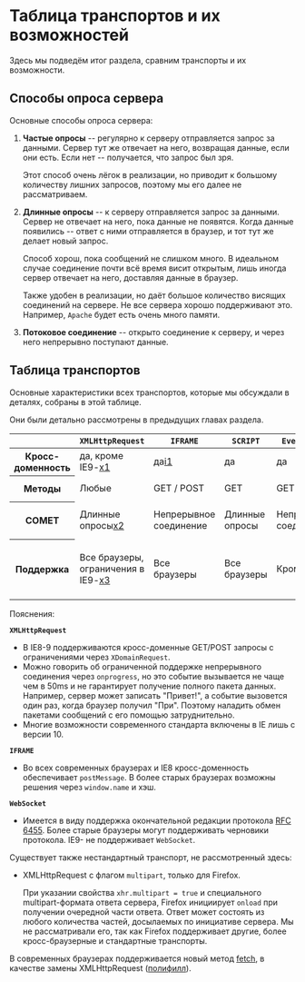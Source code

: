 # Таблица транспортов и их возможностей

Здесь мы подведём итог раздела, сравним транспорты и их возможности.

## Способы опроса сервера

Основные способы опроса сервера:

1. **Частые опросы** -- регулярно к серверу отправляется запрос за данными. Сервер тут же отвечает на него, возвращая данные, если они есть. Если нет -- получается, что запрос был зря.

    Этот способ очень лёгок в реализации, но приводит к большому количеству лишних запросов, поэтому мы его далее не рассматриваем.
2. **Длинные опросы** -- к серверу отправляется запрос за данными. Сервер не отвечает на него, пока данные не появятся. Когда данные появились -- ответ с ними отправляется в браузер, и тот тут же делает новый запрос.

    Способ хорош, пока сообщений не слишком много. В идеальном случае соединение почти всё время висит открытым, лишь иногда сервер отвечает на него, доставляя данные в браузер.

    Также удобен в реализации, но даёт большое количество висящих соединений на сервере. Не все сервера хорошо поддерживают это. Например, `Apache` будет есть очень много памяти.
3. **Потоковое соединение** -- открыто соединение к серверу, и через него непрерывно поступают данные.

## Таблица транспортов
Основные характеристики всех транспортов, которые мы обсуждали в деталях, собраны в этой таблице.

Они были детально рассмотрены в предыдущих главах раздела.

<table>
<thead>
<tr>
<th></th>
<th><code>XMLHttpRequest</code></th>
<th><code>IFRAME</code></th>
<th><code>SCRIPT</code></th>
<th><code>EventSource</code></th>
<th><code>WebSocket</code></th>
</tr>
</thead>
<tbody>
<tr>
<th>Кросс-доменность</th>
<td>да, кроме IE9-<a class="link-ref" href="#x1">x1</a></td>
<td>да<a class="link-ref" href="#i1">i1</a></td>
<td>да</td>
<td>да</td>
<td>да</td>
</tr>
<tr>
<th>Методы</th>
<td>Любые</td>
<td>GET / POST</td>
<td>GET</td>
<td>GET</td>
<td>Свой протокол</td>
</tr>
<tr>
<th>COMET</th>
<td>Длинные опросы<a class="link-ref" href="#x2">x2</a></td>
<td>Непрерывное соединение</td>
<td>Длинные опросы</td>
<td>Непрерывное соединение</td>
<td>Непрерывное соединение в обе стороны</td>
</tr>
<tr>
<th>Поддержка</th>
<td>Все браузеры, ограничения в IE9-<a class="link-ref" href="#x3">x3</a></td>
<td>Все браузеры</td>
<td>Все браузеры</td>
<td>Кроме IE</td>
<td>IE 10, FF11, Chrome 16, Safari 6, Opera 12.5<a class="link-ref" href="#w1">w1</a></td>
</tr>
</tbody>
</table>

Пояснения:

**`XMLHttpRequest`**

<ul>
<li id="x1">В IE8-9 поддерживаются кросс-доменные GET/POST запросы с ограничениями через <code>XDomainRequest</code>.</li>
<li id="x2">Можно говорить об ограниченной поддержке непрерывного соединения через <code>onprogress</code>, но это событие вызывается не чаще чем в 50ms и не гарантирует получение полного пакета данных. Например, сервер может записать "Привет!", а событие вызовется один раз, когда браузер получил "При". Поэтому наладить обмен пакетами сообщений с его помощью затруднительно.
</li>
<li id="x3">Многие возможности современного стандарта включены в IE лишь с версии 10.</li>
</ul>

**`IFRAME`**

<ul>
<li id="i1">Во всех современных браузерах и IE8 кросс-доменность обеспечивает <code>postMessage</code>. В более старых браузерах возможны решения через <code>window.name</code> и хэш.</li>
</ul>

**`WebSocket`**

<ul><li id="w1">Имеется в виду поддержка окончательной редакции протокола <a href="http://tools.ietf.org/html/rfc6455">RFC 6455</a>. Более старые браузеры могут поддерживать черновики протокола. IE9- не поддерживает <code>WebSocket</code>.</li></ul>

Существует также нестандартный транспорт, не рассмотренный здесь:

- XMLHttpRequest с флагом `multipart`, только для Firefox.

    При указании свойства `xhr.multipart = true` и специального multipart-формата ответа сервера, Firefox инициирует `onload` при получении очередной части ответа. Ответ может состоять из любого количества частей, досылаемых по инициативе сервера. Мы не рассматривали его, так как Firefox поддерживает другие, более кросс-браузерные и стандартные транспорты.

В современных браузерах поддерживается новый метод [fetch](/fetch), в качестве замены XMLHttpRequest ([полифилл](https://github.com/github/fetch)).
